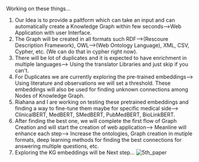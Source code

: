 Working on these things...

1. Our Idea is to provide a paltform which can take an input and can automatically create a Knowledge Graph within few seconds-->Web Application with user Interface.
2. The Graph will be created in all formats such RDF-->(Rescoure Description Framework), OWL-->(Web Ontology Language), XML, CSV, Cypher, etc.  (We can do that in cypher right now).
3. There will be lot of duplicates and it is expected to have enrichment in multiple languages--> Using the translator Libraries and just skip if you can't.
4. For Duplicates we are currently exploring the pre-trained embeddings--> Using literature and observations we will set a threshold. These embeddings will also be used for finding unknown connections among Nodes of Knowledge Graph.
5. Riahana and I are working on testing these pretrained embeddings and finding a way to fine-tune them maybe for specific medical side--> ClinicalBERT, MedBERT, SMedBERT, PubMedBERT, BioLinkBERT.
6. After finding the best one, we will complete the first flow of Graph Creation and will start the creation of web application--> Meanline will enhance each step--> Increase the ontologies, Graph creation in mutiple formats, deep learning methods for finding the best connections for answering multiple questions, etc.
7. Exploring the KG embeddings will be Next step...
![5th_paper](https://github.com/bukharilab/xplainablityinhealthcare/assets/45236572/e96687e8-b649-4733-8aba-2c7693614626)

